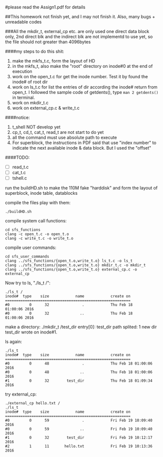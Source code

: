 #please read the Assign1.pdf for details 

##This homework not finish yet, and I may not finish it. Also, many bugs + unreadable codes

###All the mkdir_t, external_cp etc. are only used one direct data block only, 2nd direct blk and the indirect blk are not implementd to use yet, so the file should not greater than 4096bytes

####my steps to do this shit:
1. make the mkfs_t.c, form the layout of HD
2. in the mkfs_t, also make the "root" directory on inode#0 at the end of execution
3. work on the open_t.c for get the inode number. Test it by found the inode# of root dir
4. work on ls_t.c for list the entries of dir according the inode# return from open_t. I followed the sample code of getdents(), type ```man 2 getdents()``` in terminal.
5. work on mkdir_t.c
6. work on external_cp.c & write_t.c

####notice:
1. t_shell NOT develop yet
2. cp_t, cd_t, cat_t, read_t are not start to do yet
3. all the command must use absolute path to execute
4. For superblock, the instructions in PDF said that use "index number" to indicate the next available inode & data block. But I used the "offset"

####TODO:
- [ ] read_t.c
- [ ] cat_t.c
- [ ] tshell.c

run the buildHD.sh to make the 110M fake "harddisk" and form the layout of
superblock, inode table, datablocks

compile the files play with them:

    ./buildHD.sh

compile system call functions:

    cd sfs_functions
    clang -c open_t.c -o open_t.o
    clang -c write_t.c -o write_t.o

compile user commands:

    cd sfs_user_commands
    clang ../sfs_functions/{open_t.o,write_t.o} ls_t.c -o ls_t
    clang ../sfs_functions/{open_t.o,write_t.o} mkdir_t.c -o mkdir_t
    clang ../sfs_functions/{open_t.o,write_t.o} external_cp.c -o external_cp

Now try to ls, "./ls_t /":

    ./ls_t /
    inode#  type    size            name            create on
    =========================================================
    #0         0      32               .            Thu Feb 18     01:00:06 2016
    #0         0      32              ..            Thu Feb 18     01:00:06 2016

make a directory:
    ./mkdir_t /test_dir
      entry[0]: test_dir
      path splited: 1
      new dir test_dir wrote on inode#1.

ls again:

    ./ls_t
    inode#  type    size            name            create on
    =========================================================
    #0         0      48               .            Thu Feb 18 01:00:06 2016
    #0         0      48              ..            Thu Feb 18 01:00:06 2016
    #1         0      32        test_dir            Thu Feb 18 01:09:34 2016

try external_cp:

    ./external_cp hello.txt /
    ./ls_t
    inode#  type    size            name            create on
    =========================================================
    #0         0      59               .            Fri Feb 19 10:09:40 2016
    #0         0      59              ..            Fri Feb 19 10:09:40 2016
    #1         0      32        test_dir            Fri Feb 19 10:12:17 2016
    #2         1      11       hello.txt            Fri Feb 19 10:13:36 2016
